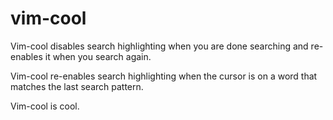 # vim-cool

Vim-cool disables search highlighting when you are done searching and re-enables it when you search again.

Vim-cool re-enables search highlighting when the cursor is on a word that matches the last search pattern.

Vim-cool is cool.
